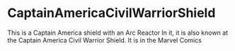 # CaptainAmericaCivilWarriorShield
This is a Captain America shield with an Arc Reactor In it, it is also known at the Captain America Civil Warrior Shield. It is in the Marvel Comics
